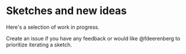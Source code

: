 # Sketches and new ideas

Here's a selection of work in progress.

Create an issue if you have any feedback or would like @fdeerenberg to prioritize iterating a sketch.